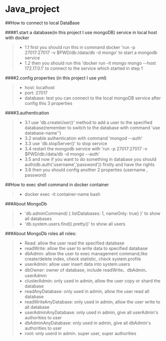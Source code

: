 # Java_project

##How to connect to local DataBase

####1.start a database(in this project I use mongoDB) service in local host with docker
> * 1.1 first you should run this in command docker 'run -p 27017:27017 -v $PWD/db:/data/db -d mongo' to start a mongodb service
> * 1.2 then you should run this 'docker run -it mongo mongo --host 172.17.0.1' to connect to the service which started in step 1

####2.config properties (in this project I use yml)
> * host: localhost
> * port: 27017
> * database: test
you can connect to the local mongoDB service after config this 3 properties

####3.authentication
> * 3.1 use 'db.createUser()' method to add a user to the specified database(remember to switch to the database with command 'use database-name'')
> * 3.2 enable authentication with command 'mongod --auth'
> * 3.3 use 'db.stopServer()' to stop service
> * 3.4 restart the mongodb service with 'run -p 27017:27017 -v $PWD/db:/data/db -d mongo --auth'
> * 3.5 and now if you want to do something in database you should auth(db.auth('username','password')) firstly and have the rights
> * 3.6 then you should config another 2 properties (username , password) 

##How to exec shell command in docker container
> * docker exec -it container-name bash

###About MongoDb

> * 'db.adminCommand( { listDatabases: 1, nameOnly: true} )' to show all databases
> * 'db.system.users.find().pretty()' to show all users

###About MongoDb roles
all roles: 
> * Read: allow the user read the specified database
> * readWrite: allow the user to write data to specified database
> * dbAdmin: allow the user to exec management command,like create/delete index, check statistic, check system.profile
> * userAdmin: allow user insert data into system.users
> * dbOwner: owner of database, include readWrite、dbAdmin、userAdmin
> * clusterAdmin: only used in admin, allow the user copy or shard the database
> * readAnyDatabase: only used in admin, allow the user read all database
> * readWriteAnyDatabase: only used in admin, allow the user write to all database
> * userAdminAnyDatabase: only used in admin, give all userAdmin's authorities to user
> * dbAdminAnyDatabase: only used in admin, give all dbAdmin's authorities to user
> * root: only userd in admin. super user, super authorities
